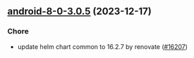 

## [android-8-0-3.0.5](https://github.com/truecharts/charts/compare/android-8-0-3.0.4...android-8-0-3.0.5) (2023-12-17)

### Chore

- update helm chart common to 16.2.7 by renovate ([#16207](https://github.com/truecharts/charts/issues/16207))
  
  